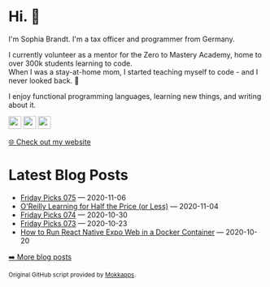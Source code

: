 <h1>Hi. 👋</h1>
<p>I'm Sophia Brandt. I'm a tax officer and programmer from Germany.</p>
<p>I currently volunteer as a mentor for the Zero to Mastery Academy, home to over 300k students learning to code.<br>
When I was a stay-at-home mom, I started teaching myself to code - and I never looked back. 💜</p>
<p>I enjoy functional programming languages, learning new things, and writing about it.</p>
<p><a href="https://www.twitter.com/hisophiabrandt"><img src="https://img.shields.io/badge/twitter-%231DA1F2.svg?&style=for-the-badge&logo=twitter&logoColor=white" height=25></a> <a href="https://www.linkedin.com/in/sophiabrandt"><img src="https://img.shields.io/badge/linkedin-%230077B5.svg?&style=for-the-badge&logo=linkedin&logoColor=white" height=25></a> <a href="https://dev.to/sophiabrandt"><img src="https://img.shields.io/badge/DEV.TO-%230A0A0A.svg?&style=for-the-badge&logo=dev-dot-to&logoColor=white" height=25></a></p>
<p><a href="https://www.sophiabrandt.com">🌐 Check out my website</a></p>
<h1>Latest Blog Posts</h1>
  <ul>
    <li><a href=https://www.rockyourcode.com/friday-picks-075/>Friday Picks 075</a> — 2020-11-06</li><li><a href=https://www.rockyourcode.com/oreilly-learning-for-half-the-price-or-less/>O'Reilly Learning for Half the Price (or Less)</a> — 2020-11-04</li><li><a href=https://www.rockyourcode.com/friday-picks-074/>Friday Picks 074</a> — 2020-10-30</li><li><a href=https://www.rockyourcode.com/friday-picks-073/>Friday Picks 073</a> — 2020-10-23</li><li><a href=https://www.rockyourcode.com/how-to-run-react-native-expo-web-in-a-docker-container/>How to Run React Native Expo Web in a Docker Container</a> — 2020-10-20</li>
  </ul>
<p><a href="https://www.rockyourcode.com">➡️ More blog posts</a></p>
<p><small>Original GitHub script provided by <a href="https://github.com/Mokkapps">Mokkapps</a>.</small></p>
